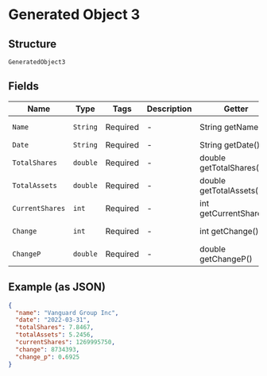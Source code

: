 
# Generated Object 3

## Structure

`GeneratedObject3`

## Fields

| Name | Type | Tags | Description | Getter | Setter |
|  --- | --- | --- | --- | --- | --- |
| `Name` | `String` | Required | - | String getName() | setName(String name) |
| `Date` | `String` | Required | - | String getDate() | setDate(String date) |
| `TotalShares` | `double` | Required | - | double getTotalShares() | setTotalShares(double totalShares) |
| `TotalAssets` | `double` | Required | - | double getTotalAssets() | setTotalAssets(double totalAssets) |
| `CurrentShares` | `int` | Required | - | int getCurrentShares() | setCurrentShares(int currentShares) |
| `Change` | `int` | Required | - | int getChange() | setChange(int change) |
| `ChangeP` | `double` | Required | - | double getChangeP() | setChangeP(double changeP) |

## Example (as JSON)

```json
{
  "name": "Vanguard Group Inc",
  "date": "2022-03-31",
  "totalShares": 7.8467,
  "totalAssets": 5.2456,
  "currentShares": 1269995750,
  "change": 8734393,
  "change_p": 0.6925
}
```

